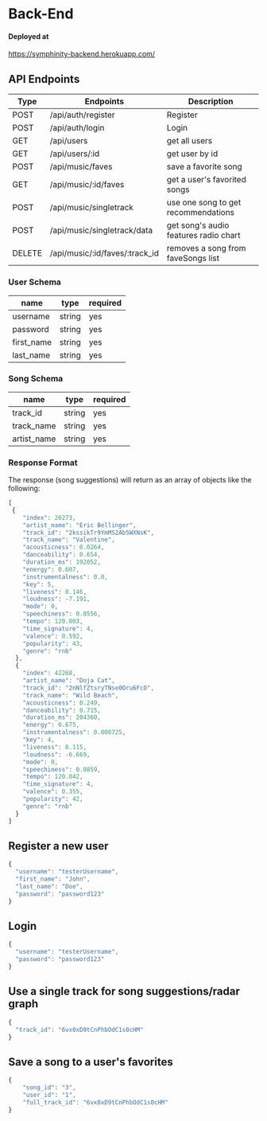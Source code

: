 # Back-End

#### Deployed at 
https://symphinity-backend.herokuapp.com/

## API Endpoints
| Type   | Endpoints                      | Description                           |
| ------ | ------------------------------ | ------------------------------------- |
| POST   | /api/auth/register             | Register                              |
| POST   | /api/auth/login                | Login                                 |
| GET    | /api/users                     | get all users                         | 
| GET    | /api/users/:id                 | get user by id                        |
| POST   | /api/music/faves               | save a favorite song                  |
| GET    | /api/music/:id/faves           | get a user's favorited songs          |
| POST   | /api/music/singletrack         | use one song to get recommendations   |
| POST   | /api/music/singletrack/data    | get song's audio features radio chart |
| DELETE | /api/music/:id/faves/:track_id | removes a song from faveSongs list    |




### User Schema

| name       | type      | required |
| ---------- | --------- | -------- |
| username   | string    | yes      |
| password   | string    | yes      |
| first_name | string    | yes      |
| last_name  | string    | yes      |

### Song Schema 

| name        | type    | required |
| ----------- | --------| -------- |
| track_id    | string  | yes      |
| track_name  | string  | yes      |
| artist_name | string  | yes      |

### Response Format 
The response (song suggestions) will return as an array of objects like the following: 
```javascript
[
 {
    "index": 20273,
    "artist_name": "Eric Bellinger",
    "track_id": "2kssikTr9YmMS2Ab5WXNsK",
    "track_name": "Valentine",
    "acousticness": 0.0264,
    "danceability": 0.654,
    "duration_ms": 192052,
    "energy": 0.607,
    "instrumentalness": 0.0,
    "key": 5,
    "liveness": 0.146,
    "loudness": -7.191,
    "mode": 0,
    "speechiness": 0.0556,
    "tempo": 120.003,
    "time_signature": 4,
    "valence": 0.592,
    "popularity": 43,
    "genre": "rnb"
  },
  {
    "index": 42268,
    "artist_name": "Doja Cat",
    "track_id": "2nNlfZtsryTNse0Oru6FcO",
    "track_name": "Wild Beach",
    "acousticness": 0.249,
    "danceability": 0.715,
    "duration_ms": 204360,
    "energy": 0.675,
    "instrumentalness": 0.000725,
    "key": 4,
    "liveness": 0.115,
    "loudness": -6.669,
    "mode": 0,
    "speechiness": 0.0859,
    "tempo": 120.042,
    "time_signature": 4,
    "valence": 0.355,
    "popularity": 42,
    "genre": "rnb"
  }
]
```


## Register a new user

```javascript 
{
  "username": "testerUsername",
  "first_name": "John",
  "last_name": "Doe",
  "password": "password123"
}
```

## Login

```javascript 
{
  "username": "testerUsername",
  "password": "password123"
}
```
## Use a single track for song suggestions/radar graph

```javascript 
{
  "track_id": "6vx0xD9tCnPhbOdC1s0cHM"
}
```

## Save a song to a user's favorites 

```javascript
{
	"song_id": "3",
	"user_id": "1",
	"full_track_id": "6vx0xD9tCnPhbOdC1s0cHM"
}
```

